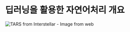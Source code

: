 # 딥러닝을 활용한 자연어처리 개요

![TARS from Interstellar - Image from [web](https://www.wired.com/2014/11/interstellar-droids/)](https://assets.wired.com/photos/w_1200/wp-content/uploads/2014/10/robots6_g.jpg)
